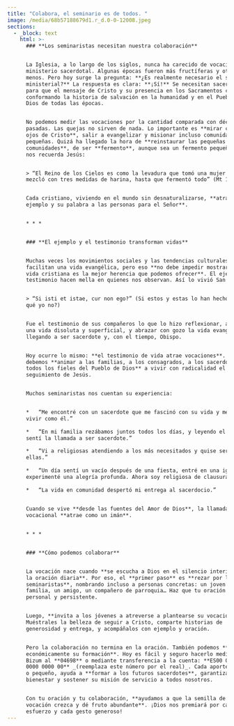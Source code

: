 ```yaml
---
title: "Colabora, el seminario es de todos. "
image: /media/68b57188679d1.r_d.0-0-12008.jpeg
sections:
  - _block: text
    html: >-
      ### **Los seminaristas necesitan nuestra colaboración**


      La Iglesia, a lo largo de los siglos, nunca ha carecido de vocaciones al
      ministerio sacerdotal. Algunas épocas fueron más fructíferas y otras
      menos. Pero hoy surge la pregunta: **¿Es realmente necesario el sacerdocio
      ministerial?** La respuesta es clara: **¡Sí!** Se necesitan sacerdotes
      para que el mensaje de Cristo y su presencia en los Sacramentos continúen
      conformando la historia de salvación en la humanidad y en el Pueblo de
      Dios de todas las épocas.


      No podemos medir las vocaciones por la cantidad comparada con décadas
      pasadas. Las quejas no sirven de nada. Lo importante es **mirar con los
      ojos de Cristo**, salir a evangelizar y misionar incluso comunidades
      pequeñas. Quizá ha llegado la hora de **reinstaurar las pequeñas
      comunidades**, de ser **fermento**, aunque sea un fermento pequeño. Como
      nos recuerda Jesús:


      > “El Reino de los Cielos es como la levadura que tomó una mujer y la
      mezcló con tres medidas de harina, hasta que fermentó todo” (Mt 13,33)


      Cada cristiano, viviendo en el mundo sin desnaturalizarse, **atrae con su
      ejemplo y su palabra a las personas para el Señor**.


      * * *


      ### **El ejemplo y el testimonio transforman vidas**


      Muchas veces los movimientos sociales y las tendencias culturales no
      facilitan una vida evangélica, pero eso **no debe impedir mostrar que la
      vida cristiana es la mejor herencia que podemos ofrecer**. El ejemplo y el
      testimonio hacen mella en quienes nos observan. Así lo vivió San Agustín:


      > “Si isti et istae, cur non ego?” (Si estos y estas lo han hecho, ¿por
      qué yo no?)


      Fue el testimonio de sus compañeros lo que lo hizo reflexionar, abandonar
      una vida disoluta y superficial, y abrazar con gozo la vida evangélica,
      llegando a ser sacerdote y, con el tiempo, Obispo.


      Hoy ocurre lo mismo: **el testimonio de vida atrae vocaciones**. Por eso
      debemos **animar a las familias, a los consagrados, a los sacerdotes y a
      todos los fieles del Pueblo de Dios** a vivir con radicalidad el
      seguimiento de Jesús.


      Muchos seminaristas nos cuentan su experiencia:


      *   “Me encontré con un sacerdote que me fascinó con su vida y me planteé
      vivir como él.”
          
      *   “En mi familia rezábamos juntos todos los días, y leyendo el Evangelio
      sentí la llamada a ser sacerdote.”
          
      *   “Vi a religiosas atendiendo a los más necesitados y quise ser como
      ellas.”
          
      *   “Un día sentí un vacío después de una fiesta, entré en una iglesia y
      experimenté una alegría profunda. Ahora soy religiosa de clausura.”
          
      *   “La vida en comunidad despertó mi entrega al sacerdocio.”
          

      Cuando se vive **desde las fuentes del Amor de Dios**, la llamada
      vocacional **atrae como un imán**.


      * * *


      ### **Cómo podemos colaborar**


      La vocación nace cuando **se escucha a Dios en el silencio interior y en
      la oración diaria**. Por eso, el **primer paso** es **rezar por los
      seminaristas**, nombrando incluso a personas concretas: un joven de tu
      familia, un amigo, un compañero de parroquia… Haz que tu oración sea
      personal y persistente.


      Luego, **invita a los jóvenes a atreverse a plantearse su vocación**.
      Muéstrales la belleza de seguir a Cristo, comparte historias de
      generosidad y entrega, y acompáñalos con ejemplo y oración.


      Pero la colaboración no termina en la oración. También podemos **apoyar
      económicamente su formación**. Hoy es fácil y seguro hacerlo mediante
      Bizum al **04698** o mediante transferencia a la cuenta: **ES00 0000 0000
      0000 0000 00** _(reemplaza este número por el real)_. Cada aporte, grande
      o pequeño, ayuda a **formar a los futuros sacerdotes**, garantizar su
      bienestar y sostener su misión de servicio a todos nosotros.


      Con tu oración y tu colaboración, **ayudamos a que la semilla de la
      vocación crezca y dé fruto abundante**. ¡Dios nos premiará por cada
      esfuerzo y cada gesto generoso!
---
```

